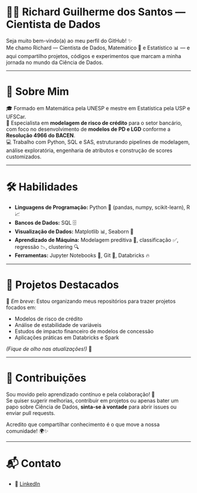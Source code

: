 
# 👨‍💻 Richard Guilherme dos Santos — Cientista de Dados

Seja muito bem-vindo(a) ao meu perfil do GitHub! ✨  
Me chamo Richard — Cientista de Dados, Matemático 📐 e Estatístico 📊 — e aqui compartilho projetos, códigos e experimentos que marcam a minha jornada no mundo da Ciência de Dados.

---

# 🧠 Sobre Mim

🎓 Formado em Matemática pela UNESP e mestre em Estatística pela USP e UFSCar.  
🏦 Especialista em **modelagem de risco de crédito** para o setor bancário, com foco no desenvolvimento de **modelos de PD e LGD** conforme a **Resolução 4966 do BACEN**.  
💻 Trabalho com Python, SQL e SAS, estruturando pipelines de modelagem, análise exploratória, engenharia de atributos e construção de scores customizados.

---

# 🛠️ Habilidades

- **Linguagens de Programação:** Python 🐍 (pandas, numpy, scikit-learn), R 📈
- **Bancos de Dados:** SQL 🗄️
- **Visualização de Dados:** Matplotlib 📊, Seaborn 🐠
- **Aprendizado de Máquina:** Modelagem preditiva 🔮, classificação ✅, regressão 📉, clustering 🔍
- **Ferramentas:** Jupyter Notebooks 📓, Git 🔧, Databricks 🔥

---

# 🚀 Projetos Destacados

🔎 *Em breve*: Estou organizando meus repositórios para trazer projetos focados em:
- Modelos de risco de crédito
- Análise de estabilidade de variáveis
- Estudos de impacto financeiro de modelos de concessão
- Aplicações práticas em Databricks e Spark

*(Fique de olho nas atualizações!)* 👀

---

# 🤝 Contribuições

Sou movido pelo aprendizado contínuo e pela colaboração! 💬  
Se quiser sugerir melhorias, contribuir em projetos ou apenas bater um papo sobre Ciência de Dados, **sinta-se à vontade** para abrir issues ou enviar pull requests.

Acredito que compartilhar conhecimento é o que move a nossa comunidade! 🌍✨

---

# 📬 Contato

- 🔗 [LinkedIn](https://www.linkedin.com/in/richard-guilherme-da/)
